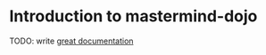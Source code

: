 # Introduction to mastermind-dojo

TODO: write [great documentation](http://jacobian.org/writing/what-to-write/)
